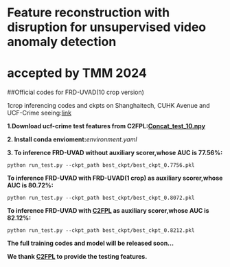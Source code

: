# Feature reconstruction with disruption for unsupervised video anomaly detection
# accepted by TMM 2024
##Official codes for FRD-UVAD(10 crop version)

1crop inferencing codes and ckpts on Shanghaitech, CUHK Avenue and UCF-Crime seeing:[link](https://github.com/tcc-power/FRD-unsupervised-video-anomaly-detection-1crop)

**1.Download ucf-crime test features from C2FPL:[Concat_test_10.npy](https://mbzuaiac-my.sharepoint.com/personal/anas_al-lahham_mbzuai_ac_ae/_layouts/15/onedrive.aspx?id=%2Fpersonal%2Fanas%5Fal%2Dlahham%5Fmbzuai%5Fac%5Fae%2FDocuments%2FApplications%2FPaper%20Submissions%2FCVPR%202024%2Fconcatenated%5Ffeatures&ga=1)**

**2. Install conda envioment:**_environment.yaml_

**3. To inference FRD-UVAD without auxiliary scorer,whose AUC is 77.56\%:**

```python run_test.py --ckpt_path best_ckpt/best_ckpt_0.7756.pkl```

**To inference FRD-UVAD with FRD-UVAD(1 crop) as auxiliary scorer,whose AUC is 80.72\%:**

```python run_test.py --ckpt_path best_ckpt/best_ckpt_0.8072.pkl```

**To inference FRD-UVAD with [C2FPL](https://github.com/AnasEmad11/C2FPL) as auxiliary scorer,whose AUC is 82.12\%:**

```python run_test.py --ckpt_path best_ckpt/best_ckpt_0.8212.pkl```



**The full training codes and model will be released soon...**

**We thank [C2FPL](https://github.com/AnasEmad11/C2FPL) to provide the testing features.**
